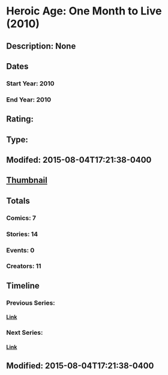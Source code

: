 # Heroic Age: One Month to Live (2010)
## Description: None
## Dates
### Start Year: 2010
### End Year: 2010
## Rating: 
## Type: 
## Modifed: 2015-08-04T17:21:38-0400
## [Thumbnail](http://i.annihil.us/u/prod/marvel/i/mg/1/f0/4c0fb9df1c1be.jpg)
## Totals
### Comics: 7
### Stories: 14
### Events: 0
### Creators: 11
## Timeline
### Previous Series: 
#### [Link]()
### Next Series: 
#### [Link]()
## Modified: 2015-08-04T17:21:38-0400